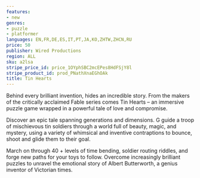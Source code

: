 ```yaml
---
features:
- new
genres:
- puzzle
- platformer
languages: EN,FR,DE,ES,IT,PT,JA,KO,ZHTW,ZHCN,RU
price: 50
publisher: Wired Productions
region: ALL
sku: a2lsa
stripe_price_id: price_1OYphSBC2mcEPes8HdFSjY8l
stripe_product_id: prod_PNathXnaEGhOAk
title: Tin Hearts
---
```


Behind every brilliant invention, hides an incredible story. From the makers of the critically acclaimed Fable series comes Tin Hearts – an immersive puzzle game wrapped in a powerful tale of love and compromise.

Discover an epic tale spanning generations and dimensions. G guide a troop of mischievous tin soldiers through a world full of beauty, magic, and mystery, using a variety of whimsical and inventive contraptions to bounce, shoot and glide them to their goal.

March on through 40 + levels of time bending, soldier routing riddles, and forge new paths for your toys to follow. Overcome increasingly brilliant puzzles to unravel the emotional story of Albert Butterworth, a genius inventor of Victorian times.